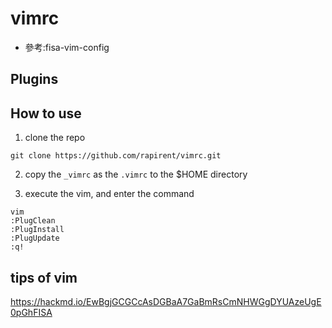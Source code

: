 # vimrc

- 參考:fisa-vim-config

## Plugins

## How to use
1. clone the repo
```
git clone https://github.com/rapirent/vimrc.git
```

2. copy the `_vimrc` as the `.vimrc` to the $HOME directory

3. execute the vim, and enter the command
```
vim
:PlugClean
:PlugInstall
:PlugUpdate
:q!
```

## tips of vim
https://hackmd.io/EwBgjGCGCcAsDGBaA7GaBmRsCmNHWGgDYUAzeUgE0pGhFISA

